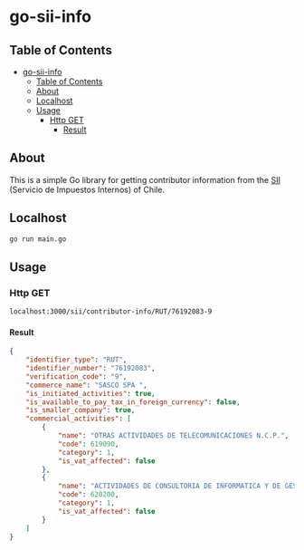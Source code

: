 # go-sii-info

## Table of Contents

- [go-sii-info](#go-sii-info)
  - [Table of Contents](#table-of-contents)
  - [About](#about)
  - [Localhost](#localhost)
  - [Usage](#usage)
    - [Http GET](#http-get)
      - [Result](#result)

## About

This is a simple Go library for getting contributor information from the [SII](https://www.sii.cl/) (Servicio de Impuestos Internos) of Chile.

## Localhost

```bash
go run main.go
```

## Usage

### Http GET

```bash
localhost:3000/sii/contributor-info/RUT/76192083-9
```
#### Result

```json
{
    "identifier_type": "RUT",
    "identifier_number": "76192083",
    "verification_code": "9",
    "commerce_name": "SASCO SPA ",
    "is_initiated_activities": true,
    "is_available_to_pay_tax_in_foreign_currency": false,
    "is_smaller_company": true,
    "commercial_activities": [
        {
            "name": "OTRAS ACTIVIDADES DE TELECOMUNICACIONES N.C.P.",
            "code": 619090,
            "category": 1,
            "is_vat_affected": false
        },
        {
            "name": "ACTIVIDADES DE CONSULTORIA DE INFORMATICA Y DE GESTION DE INSTALACIONE",
            "code": 620200,
            "category": 1,
            "is_vat_affected": false
        }
    ]
}
```
